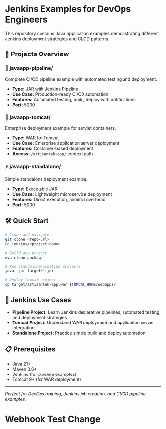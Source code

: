 # Jenkins Examples for DevOps Engineers

This repository contains Java application examples demonstrating different Jenkins deployment strategies and CI/CD patterns.

## 📁 Projects Overview

### 🚀 **javaapp-pipeline/**
Complete CI/CD pipeline example with automated testing and deployment.
- **Type:** JAR with Jenkins Pipeline
- **Use Case:** Production-ready CI/CD automation
- **Features:** Automated testing, build, deploy with notifications
- **Port:** 5000

### 🏢 **javaapp-tomcat/**
Enterprise deployment example for servlet containers.
- **Type:** WAR for Tomcat
- **Use Case:** Enterprise application server deployment
- **Features:** Container-based deployment
- **Access:** `/artisantek-app/` context path

### ⚡ **javaapp-standalone/**
Simple standalone deployment example.
- **Type:** Executable JAR
- **Use Case:** Lightweight microservice deployment
- **Features:** Direct execution, minimal overhead
- **Port:** 5000

## 🛠️ Quick Start

```bash
# Clone and navigate
git clone <repo-url>
cd jenkins/<project-name>

# Build any project
mvn clean package

# Run standalone/pipeline projects
java -jar target/*.jar

# Deploy tomcat project
cp target/artisantek-app.war $TOMCAT_HOME/webapps/
```

## 🎯 Jenkins Use Cases

- **Pipeline Project:** Learn Jenkins declarative pipelines, automated testing, and deployment strategies
- **Tomcat Project:** Understand WAR deployment and application server integration
- **Standalone Project:** Practice simple build and deploy automation

## 📋 Prerequisites

- Java 21+
- Maven 3.6+
- Jenkins (for pipeline examples)
- Tomcat 9+ (for WAR deployment)

---
*Perfect for DevOps training, Jenkins job creation, and CI/CD pipeline examples.*

# Webhook Test Change


